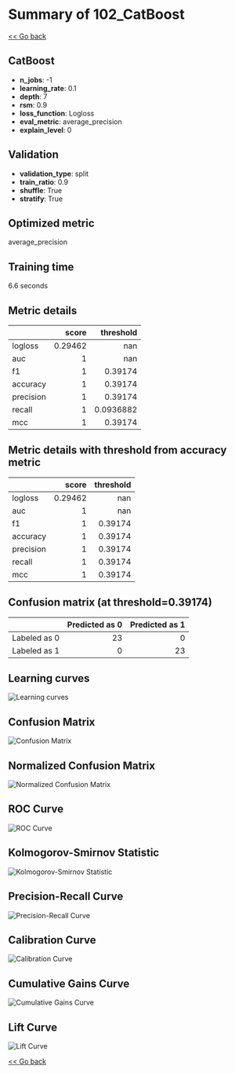 # Summary of 102_CatBoost

[<< Go back](../README.md)


## CatBoost
- **n_jobs**: -1
- **learning_rate**: 0.1
- **depth**: 7
- **rsm**: 0.9
- **loss_function**: Logloss
- **eval_metric**: average_precision
- **explain_level**: 0

## Validation
 - **validation_type**: split
 - **train_ratio**: 0.9
 - **shuffle**: True
 - **stratify**: True

## Optimized metric
average_precision

## Training time

6.6 seconds

## Metric details
|           |   score |   threshold |
|:----------|--------:|------------:|
| logloss   | 0.29462 | nan         |
| auc       | 1       | nan         |
| f1        | 1       |   0.39174   |
| accuracy  | 1       |   0.39174   |
| precision | 1       |   0.39174   |
| recall    | 1       |   0.0936882 |
| mcc       | 1       |   0.39174   |


## Metric details with threshold from accuracy metric
|           |   score |   threshold |
|:----------|--------:|------------:|
| logloss   | 0.29462 |   nan       |
| auc       | 1       |   nan       |
| f1        | 1       |     0.39174 |
| accuracy  | 1       |     0.39174 |
| precision | 1       |     0.39174 |
| recall    | 1       |     0.39174 |
| mcc       | 1       |     0.39174 |


## Confusion matrix (at threshold=0.39174)
|              |   Predicted as 0 |   Predicted as 1 |
|:-------------|-----------------:|-----------------:|
| Labeled as 0 |               23 |                0 |
| Labeled as 1 |                0 |               23 |

## Learning curves
![Learning curves](learning_curves.png)
## Confusion Matrix

![Confusion Matrix](confusion_matrix.png)


## Normalized Confusion Matrix

![Normalized Confusion Matrix](confusion_matrix_normalized.png)


## ROC Curve

![ROC Curve](roc_curve.png)


## Kolmogorov-Smirnov Statistic

![Kolmogorov-Smirnov Statistic](ks_statistic.png)


## Precision-Recall Curve

![Precision-Recall Curve](precision_recall_curve.png)


## Calibration Curve

![Calibration Curve](calibration_curve_curve.png)


## Cumulative Gains Curve

![Cumulative Gains Curve](cumulative_gains_curve.png)


## Lift Curve

![Lift Curve](lift_curve.png)



[<< Go back](../README.md)
